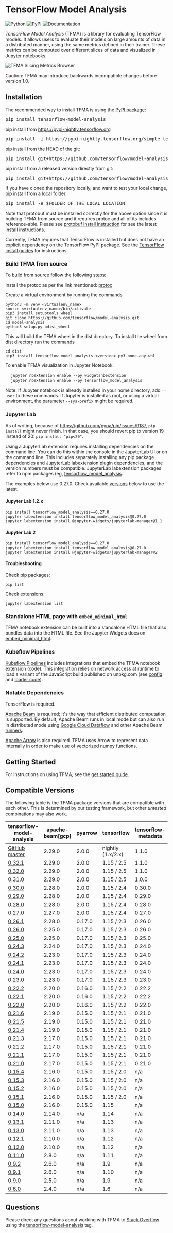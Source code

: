 <!-- See: www.tensorflow.org/tfx/model_analysis/ -->

# TensorFlow Model Analysis

[![Python](https://img.shields.io/pypi/pyversions/tensorflow-model-analysis.svg?style=plastic)](https://github.com/tensorflow/model-analysis)
[![PyPI](https://badge.fury.io/py/tensorflow-model-analysis.svg)](https://badge.fury.io/py/tensorflow-model-analysis)
[![Documentation](https://img.shields.io/badge/api-reference-blue.svg)](https://www.tensorflow.org/tfx/model_analysis/api_docs/python/tfma)

*TensorFlow Model Analysis* (TFMA) is a library for evaluating TensorFlow
models.  It allows users to evaluate their models on large amounts of data in a
distributed manner, using the same metrics defined in their trainer. These
metrics can be computed over different slices of data and visualized in Jupyter
notebooks.

![TFMA Slicing Metrics Browser](https://raw.githubusercontent.com/tensorflow/model-analysis/master/g3doc/images/tfma-slicing-metrics-browser.gif)

Caution: TFMA may introduce backwards incompatible changes before version 1.0.

## Installation

The recommended way to install TFMA is using the
[PyPI package](https://pypi.org/project/tensorflow-model-analysis/):

<pre class="devsite-terminal devsite-click-to-copy">
pip install tensorflow-model-analysis
</pre>

pip install from https://pypi-nightly.tensorflow.org

<pre class="devsite-terminal devsite-click-to-copy">
pip install -i https://pypi-nightly.tensorflow.org/simple tensorflow-model-analysis
</pre>

pip install from the HEAD of the git:

<pre class="devsite-terminal devsite-click-to-copy">
pip install git+https://github.com/tensorflow/model-analysis.git#egg=tensorflow_model_analysis
</pre>

pip install from a released version directly from git:

<pre class="devsite-terminal devsite-click-to-copy">
pip install git+https://github.com/tensorflow/model-analysis.git@v0.21.3#egg=tensorflow_model_analysis
</pre>

If you have cloned the repository locally, and want to test your local change,
pip install from a local folder.

<pre class="devsite-terminal devsite-click-to-copy">
pip install -e $FOLDER_OF_THE_LOCAL_LOCATION
</pre>

Note that protobuf must be installed correctly for the above option since it is
building TFMA from source and it requires protoc and all of its includes
reference-able. Please see [protobuf install instruction](https://github.com/protocolbuffers/protobuf#protocol-compiler-installation)
for see the latest install instructions.

Currently, TFMA requires that TensorFlow is installed but does not have an
explicit dependency on the TensorFlow PyPI package. See the
[TensorFlow install guides](https://www.tensorflow.org/install/) for
instructions.

### Build TFMA from source

To build from source follow the following steps:

Install the protoc as per the link mentioned:
[protoc](https://grpc.io/docs/protoc-installation/#install-pre-compiled-binaries-any-os)

Create a virtual environment by running the commands

```
python3 -m venv <virtualenv_name>
source <virtualenv_name>/bin/activate
pip3 install setuptools wheel
git clone https://github.com/tensorflow/model-analysis.git
cd model-analysis
python3 setup.py bdist_wheel
```
This will build the TFMA wheel in the dist directory. To install the wheel from
dist directory run the commands

```
cd dist
pip3 install tensorflow_model_analysis-<version>-py3-none-any.whl
```

To enable TFMA visualization in Jupyter Notebook:

<pre class="prettyprint">
  <code class="devsite-terminal">jupyter nbextension enable --py widgetsnbextension</code>
  <code class="devsite-terminal">jupyter nbextension enable --py tensorflow_model_analysis</code>
</pre>

Note: If Jupyter notebook is already installed in your home directory, add
`--user` to these commands. If Jupyter is installed as root, or using a virtual
environment, the parameter `--sys-prefix` might be required.

### Jupyter Lab

As of writing, because of https://github.com/pypa/pip/issues/9187, `pip install`
might never finish. In that case, you should revert pip to version 19 instead of
20: `pip install "pip<20"`.

Using a JupyterLab extension requires installing dependencies on the command
line. You can do this within the console in the JupyterLab UI or on the command
line. This includes separately installing any pip package dependencies and
JupyterLab labextension plugin dependencies, and the version numbers must be
compatible.  JupyterLab labextension packages refer to npm packages
(eg, [tensorflow_model_analysis](https://www.npmjs.com/package/tensorflow_model_analysis).

The examples below use 0.27.0. Check available [versions](#compatible-versions)
below to use the latest.

#### Jupyter Lab 1.2.x

```Shell
pip install tensorflow_model_analysis==0.27.0
jupyter labextension install tensorflow_model_analysis@0.27.0
jupyter labextension install @jupyter-widgets/jupyterlab-manager@1.1
```

#### Jupyter Lab 2

```Shell
pip install tensorflow_model_analysis==0.27.0
jupyter labextension install tensorflow_model_analysis@0.27.0
jupyter labextension install @jupyter-widgets/jupyterlab-manager@2
```

#### Troubleshooting

Check pip packages:

```Shell
pip list
```

Check extensions:

```Shell
jupyter labextension list
```

### Standalone HTML page with `embed_minimal_html`

TFMA notebook extension can be built into a standalone HTML file that also
bundles data into the HTML file.  See the Jupyter Widgets docs on
[embed_minimal_html](https://ipywidgets.readthedocs.io/en/latest/embedding.html#python-interface).


### Kubeflow Pipelines

[Kubeflow Pipelines](https://www.kubeflow.org/docs/components/pipelines/sdk/output-viewer/)
includes integrations that embed the TFMA notebook extension ([code](https://github.com/kubeflow/pipelines/blob/1.5.0-rc.2/backend/src/apiserver/visualization/types/tfma.py#L17)).
This integration relies on network access at runtime to load a variant of the
JavaScript build published on unpkg.com (see [config](https://github.com/tensorflow/model-analysis/blob/v0.29.0/tensorflow_model_analysis/notebook/jupyter/js/webpack.config.js#L78)
and [loader code](https://github.com/tensorflow/model-analysis/blob/v0.29.0/tensorflow_model_analysis/notebook/jupyter/js/lib/widget.js#L23)).


### Notable Dependencies

TensorFlow is required.

[Apache Beam](https://beam.apache.org/) is required; it's the way that efficient
distributed computation is supported. By default, Apache Beam runs in local
mode but can also run in distributed mode using
[Google Cloud Dataflow](https://cloud.google.com/dataflow/) and other Apache
Beam
[runners](https://beam.apache.org/documentation/runners/capability-matrix/).

[Apache Arrow](https://arrow.apache.org/) is also required. TFMA uses Arrow to
represent data internally in order to make use of vectorized numpy functions.

## Getting Started

For instructions on using TFMA, see the [get started
guide](https://github.com/tensorflow/model-analysis/blob/master/g3doc/get_started.md).

## Compatible Versions

The following table is the TFMA package versions that are compatible with each
other. This is determined by our testing framework, but other *untested*
combinations may also work.

|tensorflow-model-analysis                                                            |apache-beam[gcp]|pyarrow   |tensorflow         |tensorflow-metadata |tfx-bsl   |
|------------------------------------------------------------------------------------ |----------------|----------|-------------------|--------------------|----------|
|[GitHub master](https://github.com/tensorflow/model-analysis/blob/master/RELEASE.md) | 2.29.0         | 2.0.0    | nightly (1.x/2.x) | 1.1.0              | 1.1.0    |
|[0.32.1](https://github.com/tensorflow/model-analysis/blob/v0.32.1/RELEASE.md)       | 2.29.0         | 2.0.0    | 1.15 / 2.5        | 1.1.0              | 1.1.1    |
|[0.32.0](https://github.com/tensorflow/model-analysis/blob/v0.32.0/RELEASE.md)       | 2.29.0         | 2.0.0    | 1.15 / 2.5        | 1.1.0              | 1.1.0    |
|[0.31.0](https://github.com/tensorflow/model-analysis/blob/v0.31.0/RELEASE.md)       | 2.29.0         | 2.0.0    | 1.15 / 2.5        | 1.0.0              | 1.0.0    |
|[0.30.0](https://github.com/tensorflow/model-analysis/blob/v0.30.0/RELEASE.md)       | 2.28.0         | 2.0.0    | 1.15 / 2.4        | 0.30.0             | 0.30.0   |
|[0.29.0](https://github.com/tensorflow/model-analysis/blob/v0.29.0/RELEASE.md)       | 2.28.0         | 2.0.0    | 1.15 / 2.4        | 0.29.0             | 0.29.0   |
|[0.28.0](https://github.com/tensorflow/model-analysis/blob/v0.28.0/RELEASE.md)       | 2.28.0         | 2.0.0    | 1.15 / 2.4        | 0.28.0             | 0.28.0   |
|[0.27.0](https://github.com/tensorflow/model-analysis/blob/v0.27.0/RELEASE.md)       | 2.27.0         | 2.0.0    | 1.15 / 2.4        | 0.27.0             | 0.27.0   |
|[0.26.1](https://github.com/tensorflow/model-analysis/blob/v0.26.1/RELEASE.md)       | 2.28.0         | 0.17.0   | 1.15 / 2.3        | 0.26.0             | 0.26.0   |
|[0.26.0](https://github.com/tensorflow/model-analysis/blob/v0.26.0/RELEASE.md)       | 2.25.0         | 0.17.0   | 1.15 / 2.3        | 0.26.0             | 0.26.0   |
|[0.25.0](https://github.com/tensorflow/model-analysis/blob/v0.25.0/RELEASE.md)       | 2.25.0         | 0.17.0   | 1.15 / 2.3        | 0.25.0             | 0.25.0   |
|[0.24.3](https://github.com/tensorflow/model-analysis/blob/v0.24.3/RELEASE.md)       | 2.24.0         | 0.17.0   | 1.15 / 2.3        | 0.24.0             | 0.24.1   |
|[0.24.2](https://github.com/tensorflow/model-analysis/blob/v0.24.2/RELEASE.md)       | 2.23.0         | 0.17.0   | 1.15 / 2.3        | 0.24.0             | 0.24.0   |
|[0.24.1](https://github.com/tensorflow/model-analysis/blob/v0.24.1/RELEASE.md)       | 2.23.0         | 0.17.0   | 1.15 / 2.3        | 0.24.0             | 0.24.0   |
|[0.24.0](https://github.com/tensorflow/model-analysis/blob/v0.24.0/RELEASE.md)       | 2.23.0         | 0.17.0   | 1.15 / 2.3        | 0.24.0             | 0.24.0   |
|[0.23.0](https://github.com/tensorflow/model-analysis/blob/v0.23.0/RELEASE.md)       | 2.23.0         | 0.17.0   | 1.15 / 2.3        | 0.23.0             | 0.23.0   |
|[0.22.2](https://github.com/tensorflow/model-analysis/blob/v0.22.2/RELEASE.md)       | 2.20.0         | 0.16.0   | 1.15 / 2.2        | 0.22.2             | 0.22.0   |
|[0.22.1](https://github.com/tensorflow/model-analysis/blob/v0.22.1/RELEASE.md)       | 2.20.0         | 0.16.0   | 1.15 / 2.2        | 0.22.2             | 0.22.0   |
|[0.22.0](https://github.com/tensorflow/model-analysis/blob/v0.22.0/RELEASE.md)       | 2.20.0         | 0.16.0   | 1.15 / 2.2        | 0.22.0             | 0.22.0   |
|[0.21.6](https://github.com/tensorflow/model-analysis/blob/v0.21.6/RELEASE.md)       | 2.19.0         | 0.15.0   | 1.15 / 2.1        | 0.21.0             | 0.21.3   |
|[0.21.5](https://github.com/tensorflow/model-analysis/blob/v0.21.5/RELEASE.md)       | 2.19.0         | 0.15.0   | 1.15 / 2.1        | 0.21.0             | 0.21.3   |
|[0.21.4](https://github.com/tensorflow/model-analysis/blob/v0.21.4/RELEASE.md)       | 2.19.0         | 0.15.0   | 1.15 / 2.1        | 0.21.0             | 0.21.3   |
|[0.21.3](https://github.com/tensorflow/model-analysis/blob/v0.21.3/RELEASE.md)       | 2.17.0         | 0.15.0   | 1.15 / 2.1        | 0.21.0             | 0.21.0   |
|[0.21.2](https://github.com/tensorflow/model-analysis/blob/v0.21.2/RELEASE.md)       | 2.17.0         | 0.15.0   | 1.15 / 2.1        | 0.21.0             | 0.21.0   |
|[0.21.1](https://github.com/tensorflow/model-analysis/blob/v0.21.1/RELEASE.md)       | 2.17.0         | 0.15.0   | 1.15 / 2.1        | 0.21.0             | 0.21.0   |
|[0.21.0](https://github.com/tensorflow/model-analysis/blob/v0.21.0/RELEASE.md)       | 2.17.0         | 0.15.0   | 1.15 / 2.1        | 0.21.0             | 0.21.0   |
|[0.15.4](https://github.com/tensorflow/model-analysis/blob/v0.15.4/RELEASE.md)       | 2.16.0         | 0.15.0   | 1.15 / 2.0        | n/a                | 0.15.1   |
|[0.15.3](https://github.com/tensorflow/model-analysis/blob/v0.15.3/RELEASE.md)       | 2.16.0         | 0.15.0   | 1.15 / 2.0        | n/a                | 0.15.1   |
|[0.15.2](https://github.com/tensorflow/model-analysis/blob/v0.15.2/RELEASE.md)       | 2.16.0         | 0.15.0   | 1.15 / 2.0        | n/a                | 0.15.1   |
|[0.15.1](https://github.com/tensorflow/model-analysis/blob/v0.15.1/RELEASE.md)       | 2.16.0         | 0.15.0   | 1.15 / 2.0        | n/a                | 0.15.0   |
|[0.15.0](https://github.com/tensorflow/model-analysis/blob/v0.15.0/RELEASE.md)       | 2.16.0         | 0.15.0   | 1.15              | n/a                | n/a      |
|[0.14.0](https://github.com/tensorflow/model-analysis/blob/v0.14.0/RELEASE.md)       | 2.14.0         | n/a      | 1.14              | n/a                | n/a      |
|[0.13.1](https://github.com/tensorflow/model-analysis/blob/v0.13.1/RELEASE.md)       | 2.11.0         | n/a      | 1.13              | n/a                | n/a      |
|[0.13.0](https://github.com/tensorflow/model-analysis/blob/v0.13.0/RELEASE.md)       | 2.11.0         | n/a      | 1.13              | n/a                | n/a      |
|[0.12.1](https://github.com/tensorflow/model-analysis/blob/v0.12.1/RELEASE.md)       | 2.10.0         | n/a      | 1.12              | n/a                | n/a      |
|[0.12.0](https://github.com/tensorflow/model-analysis/blob/v0.12.0/RELEASE.md)       | 2.10.0         | n/a      | 1.12              | n/a                | n/a      |
|[0.11.0](https://github.com/tensorflow/model-analysis/blob/v0.11.0/RELEASE.md)       | 2.8.0          | n/a      | 1.11              | n/a                | n/a      |
|[0.9.2](https://github.com/tensorflow/model-analysis/blob/v0.9.2/RELEASE.md)         | 2.6.0          | n/a      | 1.9               | n/a                | n/a      |
|[0.9.1](https://github.com/tensorflow/model-analysis/blob/v0.9.1/RELEASE.md)         | 2.6.0          | n/a      | 1.10              | n/a                | n/a      |
|[0.9.0](https://github.com/tensorflow/model-analysis/blob/v0.9.0/RELEASE.md)         | 2.5.0          | n/a      | 1.9               | n/a                | n/a      |
|[0.6.0](https://github.com/tensorflow/model-analysis/blob/v0.6.0/RELEASE.md)         | 2.4.0          | n/a      | 1.6               | n/a                | n/a      |

## Questions

Please direct any questions about working with TFMA to
[Stack Overflow](https://stackoverflow.com) using the
[tensorflow-model-analysis](https://stackoverflow.com/questions/tagged/tensorflow-model-analysis)
tag.
